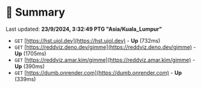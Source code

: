 # 📖 Summary
Last updated: **23/9/2024, 3:32:49 PTG "Asia/Kuala_Lumpur"**

- `GET` [https://hst.ujol.dev](https://hst.ujol.dev) - **Up** (732ms)
- `GET` [https://reddviz.deno.dev/gimme](https://reddviz.deno.dev/gimme) - **Up** (1705ms)
- `GET` [https://reddviz.amar.kim/gimme](https://reddviz.amar.kim/gimme) - **Up** (390ms)
- `GET` [https://dumb.onrender.com](https://dumb.onrender.com) - **Up** (339ms)
